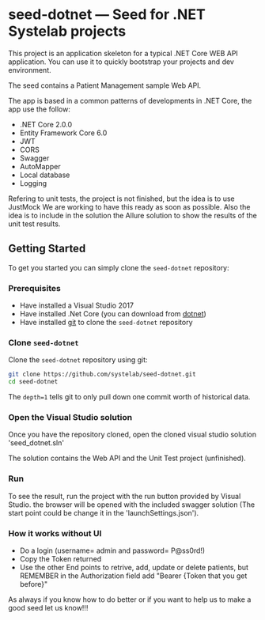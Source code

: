 # seed-dotnet — Seed for .NET Systelab projects

This project is an application skeleton for a typical .NET Core WEB API application. You can use it
to quickly bootstrap your projects and dev environment.

The seed contains a Patient Management sample Web API.

The app is based in a common patterns of developments in .NET Core, the app use the follow:

* .NET Core 2.0.0
* Entity Framework Core 6.0
* JWT
* CORS
* Swagger
* AutoMapper
* Local database
* Logging

Refering to unit tests, the project is not finished, but the idea is to use JustMock We are working to have this ready as soon as possible. Also the idea is to include in the solution the Allure solution to show the results of the unit test results.

## Getting Started

To get you started you can simply clone the `seed-dotnet` repository:

### Prerequisites

- Have installed a Visual Studio 2017 
- Have installed .Net Core (you can download from [dotnet][dotnet])
- Have installed [git][git]  to clone the `seed-dotnet` repository

### Clone `seed-dotnet`

Clone the `seed-dotnet` repository using git:

```bash
git clone https://github.com/systelab/seed-dotnet.git
cd seed-dotnet
```

The `depth=1` tells git to only pull down one commit worth of historical data.

### Open the Visual Studio solution

Once you have the repository cloned, open the cloned visual studio solution 'seed_dotnet.sln'

The solution contains the Web API and the Unit Test project (unfinished).

### Run

To see the result, run the project with the run button provided by Visual Studio. the browser will be opened with the included swagger solution (The start point could be change it in the 'launchSettings.json').

### How it works without UI

- Do a login (username= admin and password= P@ss0rd!)
- Copy the Token returned
- Use the other End points to retrive, add, update or delete patients, but REMEMBER in the Authorization field add "Bearer {Token that you get before}"

As always if you know how to do better or if you want to help us to make a good seed let us know!!!

[git]: https://git-scm.com/
[dotnet]:https://www.microsoft.com/net/download/windows
